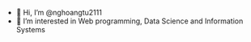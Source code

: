 - 👋 Hi, I’m @nghoangtu2111
- 👀 I’m interested in Web programming, Data Science and Information Systems


<!---
nghoangtu2111/nghoangtu2111 is a ✨ special ✨ repository because its `README.md` (this file) appears on your GitHub profile.
You can click the Preview link to take a look at your changes.
--->
